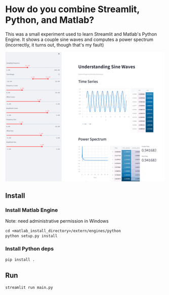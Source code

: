 # How do you combine Streamlit, Python, and Matlab?

This was a small experiment used to learn Streamlit and Matlab's Python Engine. 
It shows a couple sine waves and computes a power spectrum (incorrectly, it turns out, though that's my fault)

![screenshot](imgs/screenshot.png)

## Install

### Install Matlab Engine

Note: need administrative permission in Windows
```
cd <matlab_install_directory>/extern/engines/python 
python setup.py install
```

### Install Python deps
```
pip install .
```

## Run
```
streamlit run main.py
```

